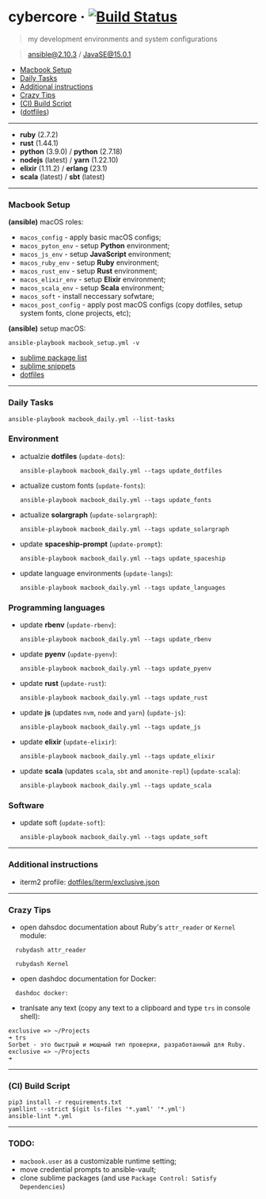 # cybercore &middot; [![Build Status](https://travis-ci.org/0exp/cybercore.svg?branch=master)](https://travis-ci.org/0exp/cybercore)

> my development environments and system configurations

> ansible@2.10.3 / JavaSE@15.0.1

- [Macbook Setup](#macbook-setup)
- [Daily Tasks](#daily-tasks)
- [Additional instructions](#additional-instructions)
- [Crazy Tips](#crazy-tips)
- [(CI) Build Script](#ci-build-script)
- ([dotfiles](dotfiles))

---

- **ruby** (2.7.2)
- **rust** (1.44.1)
- **python** (3.9.0) / **python** (2.7.18)
- **nodejs** (latest) / **yarn** (1.22.10)
- **elixir** (1.11.2) / **erlang** (23.1)
- **scala** (latest) / **sbt** (latest)

---

### Macbook Setup

**(ansible)** macOS roles:
  - `macos_config` - apply basic macOS configs;
  - `macos_pyton_env` - setup **Python** environment;
  - `macos_js_env` - setup **JavaScript** environment;
  - `macos_ruby_env` - setup **Ruby** environment;
  - `macos_rust_env` - setup **Rust** environment;
  - `macos_elixir_env` - setup **Elixir** environment;
  - `macos_scala_env` - setup **Scala** environment;
  - `macos_soft` - install neccessary sofwtare;
  - `macos_post_config` - apply post macOS configs (copy dotfiles, setup system fonts, clone projects, etc);

**(ansible)** setup macOS:
```shell
ansible-playbook macbook_setup.yml -v
```

- [sublime package list](dotfiles/sublime/packages.md)
- [sublime snippets](dotfiles/sublime/snippets.md)
- [dotfiles](dotfiles)

---

### Daily Tasks

```shell
ansible-playbook macbook_daily.yml --list-tasks
```

### Environment

- actualzie **dotfiles** (`update-dots`):
  ```shell
  ansible-playbook macbook_daily.yml --tags update_dotfiles
  ````
- actualize custom fonts (`update-fonts`):
  ```shell
  ansible-playbook macbook_daily.yml --tags update_fonts
  ```
- actualize **solargraph** (`update-solargraph`):
  ```shell
  ansible-playbook macbook_daily.yml --tags update_solargraph
  ```
- update **spaceship-prompt** (`update-prompt`):
  ```shell
  ansible-playbook macbook_daily.yml --tags update_spaceship
  ```
- update language environments (`update-langs`):
  ```shell
  ansible-playbook macbook_daily.yml --tags update_languages
  ```

### Programming languages

- update **rbenv** (`update-rbenv`):
  ```shell
  ansible-playbook macbook_daily.yml --tags update_rbenv
  ```
- update **pyenv** (`update-pyenv`):
  ```shell
  ansible-playbook macbook_daily.yml --tags update_pyenv
  ```
- update **rust** (`update-rust`):
  ```shell
  ansible-playbook macbook_daily.yml --tags update_rust
  ```
- update **js** (updates `nvm`, `node` and `yarn`) (`update-js`):
  ```shell
  ansible-playbook macbook_daily.yml --tags update_js
  ```
- update **elixir** (`update-elixir`):
  ```shell
  ansible-playbook macbook_daily.yml --tags update_elixir
  ```
- update **scala** (updates `scala`, `sbt` and `amonite-repl`) (`update-scala`):
  ```shell
  ansible-playbook macbook_daily.yml --tags update_scala
  ```

### Software

- update soft (`update-soft`):
  ```shell
  ansible-playbook macbook_daily.yml --tags update_soft
  ```

---

### Additional instructions

- iterm2 profile: [dotfiles/iterm/exclusive.json](dotfiles/iterm/exclusive.json)

---

### Crazy Tips

- open dahsdoc documentation about Ruby's `attr_reader` or `Kernel` module:
```shell
  rubydash attr_reader
```
```shell
  rubydash Kernel
```

- open dashdoc documentation for Docker:
```shell
  dashdoc docker:
```

- tranlsate any text (copy any text to a clipboard and type `trs` in console shell):
```shell
exclusive => ~/Projects
➜ trs
Sorbet - это быстрый и мощный тип проверки, разработанный для Ruby.
exclusive => ~/Projects
➜
 ```

---

### (CI) Build Script

```shell
pip3 install -r requirements.txt
yamllint --strict $(git ls-files '*.yaml' '*.yml')
ansible-lint *.yml
```

---

### TODO:

- `macbook.user` as a customizable runtime setting;
- move credential prompts to ansible-vault;
- clone sublime packages (and use `Package Control: Satisfy Dependencies`)
